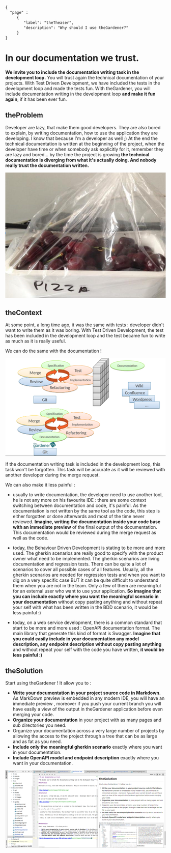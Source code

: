 ```thegardener
{
  "page" :
     {
        "label": "theTheaser",
        "description": "Why should I use theGardener?"
     }
}
```

# In our documentation we trust.

**We invite you to include the documentation writing task in the development loop.** You will trust again the technical documentation of your projects. With Test Driven Development, we have included the tests in the development loop and made the tests fun. With theGardener, you will include documentation writing in the development loop **and make it fun again**, if it has been ever fun.

## theProblem

Developer are lazy, that make them good developers. They are also bored to explain, by writing documentation, how to use the application they are developing. I know that because I'm a developer as well ;) At the end the technical documentation is written at the beginning of the project, when the developer have time or when somebody ask explicitly for it, remember they are lazy and bored... by the time the project is growing **the technical documentation is diverging from what it's actually doing. And nobody really trust the documentation written.**


![the Problem](assets/images/theProblem.png)

## theContext

At some point, a long time ago, it was the same with tests : developer didn't want to write them as it was boring. With Test Driven Development, the test has been included in the development loop and the test became fun to write as much as it is really useful.

We can do the same with the documentation !

![Dev workflow](global/assets/images/development_workflow.png)


If the documentation writing task is included in the development loop, this task won't be forgotten. This task will be accurate as it will be reviewed with another developer during the merge request.

We can also make it less painful :

- usually to write documentation, the developer need to use another tool, he is not any more on his favourite IDE : there are some context switching between documentation and code, it's painful. As the documentation is not written by the same tool as the code, this step is either forgotten or done afterwards and most of the time never reviewed. **Imagine, writing the documentation inside your code base with an immediate preview** of the final output of the documentation. This documentation would be reviewed during the merge request as well as the code.  

- today, the Behaviour Driven Development is stating to be more and more used. The gherkin scenarios are really good to specify with the product owner what need to be implemented. The gherkin scenarios are living documentation and regression tests. There can be quite a lot of scenarios to cover all possible cases of all features. Usually, all the gherkin scenarios are needed for regression tests and when you want to dig on a very specific case BUT it can be quite difficult to understand them when you are not in the team. Only a few of them are meaningful for an external user who want to use your application. **So imagine that you can include exactly where you want the meaningful scenario in your documentation** without copy pasting anything and without repeat your self with what has been written in the BDD scenario, it would be less painful :)

- today, on a web service development, there is a common standard that start to be more and more used : OpenAPI documentation format. The main library that generate this kind of format is Swagger. **Imagine that you could easily include in your documentation any model description, any endpoint description without copy pasting anything** and without repeat your self with the code you have written, **it would be less painful :)**    



## theSolution

Start using theGardener ! It allow you to :

 - **Write your documentation in your project source code in Markdown.** As MarkDown preview is embedded in any modern IDE, you will have an immediate preview , moreover if you push your current branch you will have easily a view of the output in theGardener application before even merging your code.
 - **Organize your documentation** in your project with as many pages and sub directories you need.  
 - Organize your documentation across a very large number of projects by allowing the access to the project through a tree that can be as large and as fat as you need.
 - **Include only the meaningful gherkin scenario** exactly where you want in your documentation.
 - **Include OpenAPI model and endpoint description** exactly where you want in your documentation.

![Write documentation on your IDE with you code](assets/images/theSolution.png)
